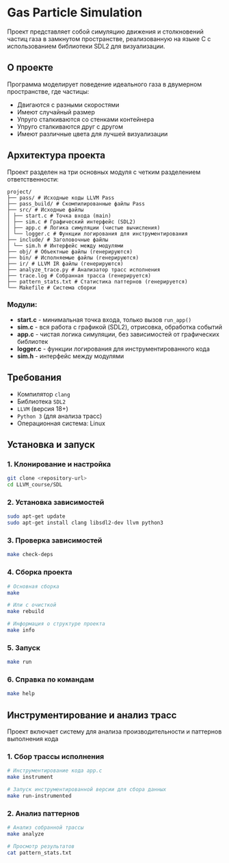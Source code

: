 # Gas Particle Simulation

Проект представляет собой симуляцию движения и столкновений частиц газа в замкнутом пространстве, реализованную на языке C с использованием библиотеки SDL2 для визуализации.

## О проекте

Программа моделирует поведение идеального газа в двумерном пространстве, где частицы:
- Двигаются с разными скоростями
- Имеют случайный размер
- Упруго сталкиваются со стенками контейнера
- Упруго сталкиваются друг с другом
- Имеют различные цвета для лучшей визуализации

## Архитектура проекта

Проект разделен на три основных модуля с четким разделением ответственности:

```
project/
├── pass/ # Исходные коды LLVM Pass
├── pass_build/ # Скомпилированные файлы Pass
├── src/ # Исходные файлы
│ ├── start.c # Точка входа (main)
│ ├── sim.c # Графический интерфейс (SDL2)
│ ├── app.c # Логика симуляции (чистые вычисления)
│ └── logger.c # Функции логирования для инструментирования
├── include/ # Заголовочные файлы
│ └── sim.h # Интерфейс между модулями
├── obj/ # Объектные файлы (генерируются)
├── bin/ # Исполняемые файлы (генерируются)
├── ir/ # LLVM IR файлы (генерируются)
├── analyze_trace.py # Анализатор трасс исполнения
├── trace.log # Собранная трасса (генерируется)
├── pattern_stats.txt # Статистика паттернов (генерируется)
└── Makefile # Система сборки
```


### Модули:

- **start.c** - минимальная точка входа, только вызов `run_app()`
- **sim.c** - вся работа с графикой (SDL2), отрисовка, обработка событий
- **app.c** - чистая логика симуляции, без зависимостей от графических библиотек
- **logger.c** - функции логирования для инструментированного кода
- **sim.h** - интерфейс между модулями

## Требования

- Компилятор `clang`
- Библиотека `SDL2`
- `LLVM` (версия 18+)
- `Python 3` (для анализа трасс)
- Операционная система: Linux

## Установка и запуск

### 1. Клонирование и настройка
```bash
git clone <repository-url>
cd LLVM_course/SDL
```
### 2. Установка зависимостей
```bash
sudo apt-get update
sudo apt-get install clang libsdl2-dev llvm python3
```

### 3. Проверка зависимостей
```bash
make check-deps
```

### 4. Сборка проекта
```bash
# Основная сборка
make

# Или с очисткой
make rebuild

# Информация о структуре проекта
make info
```

### 5. Запуск
```bash
make run
```

### 6. Справка по командам
```bash
make help
```
## Инструментирование и анализ трасс
Проект включает систему для анализа производительности и паттернов выполнения кода

### 1. Сбор трассы исполнения
```bash
# Инструментирование кода app.c
make instrument

# Запуск инструментированной версии для сбора данных
make run-instrumented
```

### 2. Анализ паттернов
```bash
# Анализ собранной трассы
make analyze

# Просмотр результатов
cat pattern_stats.txt
```